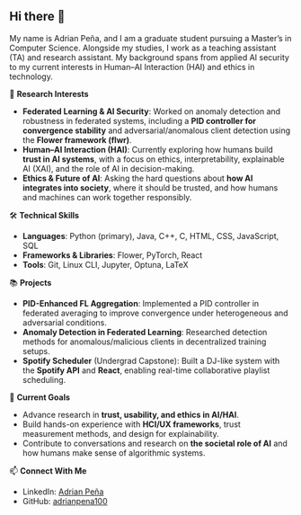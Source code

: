 ## Hi there 👋

My name is Adrian Peña, and I am a graduate student pursuing a Master’s in Computer Science. Alongside my studies, I work as a teaching assistant (TA) and research assistant. My background spans from applied AI security to my current interests in Human–AI Interaction (HAI) and ethics in technology.

🔬 **Research Interests**
* **Federated Learning & AI Security**: Worked on anomaly detection and robustness in federated systems, including a **PID controller for convergence stability** and adversarial/anomalous client detection using the **Flower framework (flwr)**.
* **Human–AI Interaction (HAI)**: Currently exploring how humans build **trust in AI systems**, with a focus on ethics, interpretability, explainable AI (XAI),  and the role of AI in decision-making.
* **Ethics & Future of AI**: Asking the hard questions about **how AI integrates into society**, where it should be trusted, and how humans and machines can work together responsibly.

🛠️ **Technical Skills**
* **Languages**: Python (primary), Java, C++, C, HTML, CSS, JavaScript, SQL
* **Frameworks & Libraries**: Flower, PyTorch, React
* **Tools**: Git, Linux CLI, Jupyter, Optuna, LaTeX

📚 **Projects**
* **PID-Enhanced FL Aggregation**: Implemented a PID controller in federated averaging to improve convergence under heterogeneous and adversarial conditions.
* **Anomaly Detection in Federated Learning**: Researched detection methods for anomalous/malicious clients in decentralized training setups.
* **Spotify Scheduler** (Undergrad Capstone): Built a DJ-like system with the **Spotify API** and **React**, enabling real-time collaborative playlist scheduling.

🎯 **Current Goals**
* Advance research in **trust, usability, and ethics in AI/HAI**.
* Build hands-on experience with **HCI/UX frameworks**, trust measurement methods, and design for explainability.
* Contribute to conversations and research on **the societal role of AI** and how humans make sense of algorithmic systems.

📫 **Connect With Me**
* LinkedIn: [Adrian Peña](https://www.linkedin.com/in/adrian-pe%C3%B1a-319451324)
* GitHub: [adrianpena100](https://github.com/adrianpena100)
